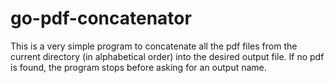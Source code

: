 # go-pdf-concatenator

This is a very simple program to concatenate all the pdf files from the current directory (in alphabetical order) into the desired output file.
If no pdf is found, the program stops before asking for an output name.